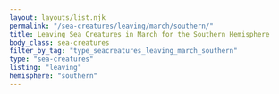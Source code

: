 ```yaml
---
layout: layouts/list.njk
permalink: "/sea-creatures/leaving/march/southern/"
title: Leaving Sea Creatures in March for the Southern Hemisphere
body_class: sea-creatures
filter_by_tag: "type_seacreatures_leaving_march_southern"
type: "sea-creatures"
listing: "leaving"
hemisphere: "southern"
---
```

